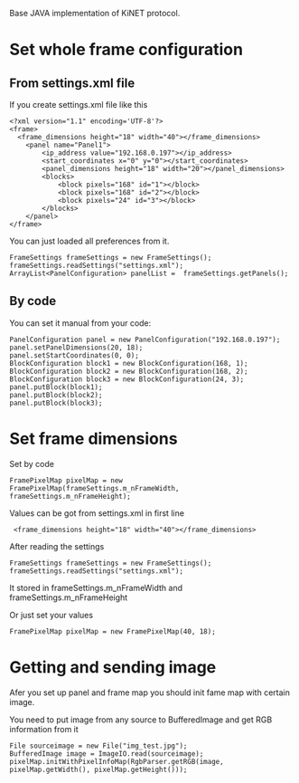 Base JAVA implementation of KiNET protocol.

# Set whole frame configuration

## From settings.xml file

If you create settings.xml file like this

    <?xml version="1.1" encoding='UTF-8'?>
    <frame>
      <frame_dimensions height="18" width="40"></frame_dimensions>
    	<panel name="Panel1">
    		<ip_address value="192.168.0.197"></ip_address>
    		<start_coordinates x="0" y="0"></start_coordinates>
    		<panel_dimensions height="18" width="20"></panel_dimensions>
    		<blocks>
    			<block pixels="168" id="1"></block>
    			<block pixels="168" id="2"></block>
    			<block pixels="24" id="3"></block>
    		</blocks>
    	</panel>
    </frame>
    
You can just loaded all preferences from it.

    FrameSettings frameSettings = new FrameSettings();
    frameSettings.readSettings("settings.xml");
    ArrayList<PanelConfiguration> panelList =  frameSettings.getPanels();
    
## By code

You can set it manual from your code:

    PanelConfiguration panel = new PanelConfiguration("192.168.0.197");
    panel.setPanelDimensions(20, 18);
    panel.setStartCoordinates(0, 0);
    BlockConfiguration block1 = new BlockConfiguration(168, 1);
    BlockConfiguration block2 = new BlockConfiguration(168, 2);
    BlockConfiguration block3 = new BlockConfiguration(24, 3);
    panel.putBlock(block1);
    panel.putBlock(block2);
    panel.putBlock(block3);
    
# Set frame dimensions

Set by code

    FramePixelMap pixelMap = new FramePixelMap(frameSettings.m_nFrameWidth, frameSettings.m_nFrameHeight);
    
Values can be got from settings.xml in first line
    
     <frame_dimensions height="18" width="40"></frame_dimensions>
     
After reading the settings

    FrameSettings frameSettings = new FrameSettings();
    frameSettings.readSettings("settings.xml");

It stored in frameSettings.m_nFrameWidth and frameSettings.m_nFrameHeight

Or just set your values
    
    FramePixelMap pixelMap = new FramePixelMap(40, 18);
    
# Getting and sending image

Afer you set up panel and frame map you should init fame map with certain image.

You need to put image from any source to BufferedImage and get RGB information from it

    File sourceimage = new File("img_test.jpg");
    BufferedImage image = ImageIO.read(sourceimage);
    pixelMap.initWithPixelInfoMap(RgbParser.getRGB(image, pixelMap.getWidth(), pixelMap.getHeight()));
